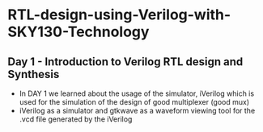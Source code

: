 # RTL-design-using-Verilog-with-SKY130-Technology
## Day 1 - Introduction to Verilog RTL design and Synthesis

* In DAY 1  we learned about the usage of the simulator, iVerilog which is used for the simulation of the design of good multiplexer (good mux)
* iVerilog as a simulator and gtkwave as a waveform viewing tool for the .vcd file generated by the iVerilog

